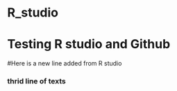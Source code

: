 # R_studio
# Testing R studio and Github
#Here is a new line added from R studio
### thrid line of texts
